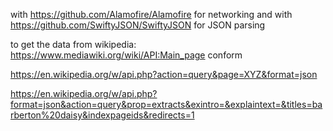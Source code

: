 with https://github.com/Alamofire/Alamofire for networking and 
with https://github.com/SwiftyJSON/SwiftyJSON for JSON parsing

to get the data from wikipedia: https://www.mediawiki.org/wiki/API:Main_page conform 

https://en.wikipedia.org/w/api.php?action=query&page=XYZ&format=json

https://en.wikipedia.org/w/api.php?format=json&action=query&prop=extracts&exintro=&explaintext=&titles=barberton%20daisy&indexpageids&redirects=1
